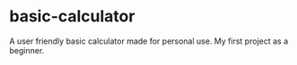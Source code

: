 # basic-calculator
A user friendly basic calculator made for personal use.
My first project as a beginner.

